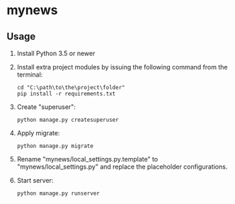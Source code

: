 # mynews

## Usage

1. Install Python 3.5 or newer
2. Install extra project modules by issuing the following command from the terminal:

    ```
    cd "C:\path\to\the\project\folder"
    pip install -r requirements.txt
    ```
3. Create "superuser":

    ```
    python manage.py createsuperuser
    ```
4. Apply migrate:

    ```
    python manage.py migrate
    ```
5. Rename "mynews/local_settings.py.template" to "mynews/local_settings.py"
   and replace the placeholder configurations.

6. Start server:

    ```
    python manage.py runserver
    ```
